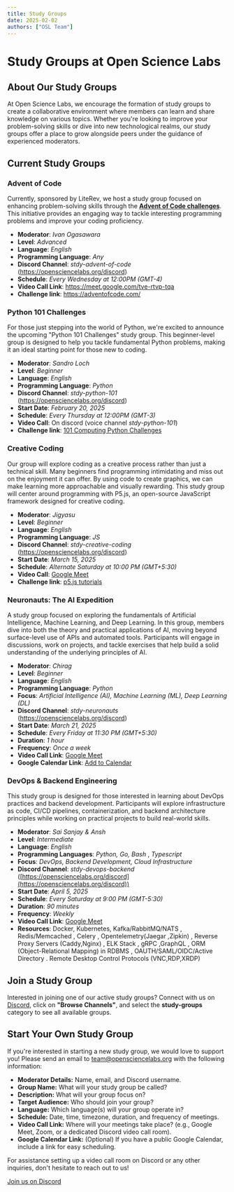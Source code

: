 ```yaml
---
title: Study Groups
date: 2025-02-02
authors: ["OSL Team"]
---
```


# Study Groups at Open Science Labs

## About Our Study Groups

At Open Science Labs, we encourage the formation of study groups to create a
collaborative environment where members can learn and share knowledge on various
topics. Whether you're looking to improve your problem-solving skills or dive
into new technological realms, our study groups offer a place to grow alongside
peers under the guidance of experienced moderators.

## Current Study Groups

### Advent of Code

Currently, sponsored by LiteRev, we host a study group focused on enhancing
problem-solving skills through the
[**Advent of Code challenges**](https://adventofcode.com/). This initiative
provides an engaging way to tackle interesting programming problems and improve
your coding proficiency.

- **Moderator**: _Ivan Ogasawara_
- **Level**: _Advanced_
- **Language**: _English_
- **Programming Language**: _Any_
- **Discord Channel**: _stdy-advent-of-code_
  (<https://opensciencelabs.org/discord>)
- **Schedule**: _Every Wednesday at 12:00PM (GMT-4)_
- **Video Call Link**: <https://meet.google.com/tve-rtvp-tqa>
- **Challenge link**: https://adventofcode.com/

### Python 101 Challenges

For those just stepping into the world of Python, we're excited to announce the
upcoming "Python 101 Challenges" study group. This beginner-level group is
designed to help you tackle fundamental Python problems, making it an ideal
starting point for those new to coding.

- **Moderator**: _Sandro Loch_
- **Level**: _Beginner_
- **Language**: _English_
- **Programming Language**: _Python_
- **Discord Channel**: _stdy-python-101_ (<https://opensciencelabs.org/discord>)
- **Start Date**: _February 20, 2025_
- **Schedule**: _Every Thursday at 12:00PM (GMT-3)_
- **Video Call**: On discord (voice channel _stdy-python-101_)
- **Challenge link**:
  [101 Computing Python Challenges](https://www.101computing.net/python-challenges-for-beginners/)

### Creative Coding

Our group will explore coding as a creative process rather than just a technical
skill. Many beginners find programming intimidating and miss out on the
enjoyment it can offer. By using code to create graphics, we can make learning
more approachable and visually rewarding. This study group will center around
programming with P5.js, an open-source JavaScript framework designed for
creative coding.

- **Moderator**: _Jigyasu_
- **Level**: _Beginner_
- **Language**: _English_
- **Programming Language**: _JS_
- **Discord Channel**: _stdy-creative-coding_
  (<https://opensciencelabs.org/discord>)
- **Start Date**: _March 15, 2025_
- **Schedule**: _Alternate Saturday at 10:00 PM (GMT+5:30)_
- **Video Call**: [Google Meet](https://calendar.app.google/x2BLjFu6J55jCoHq5)
- **Challenge link**: [p5.js tutorials](https://p5js.org/tutorials/)

### Neuronauts: The AI Expedition

A study group focused on exploring the fundamentals of Artificial Intelligence,
Machine Learning, and Deep Learning. In this group, members dive into both the
theory and practical applications of AI, moving beyond surface-level use of APIs
and automated tools. Participants will engage in discussions, work on projects,
and tackle exercises that help build a solid understanding of the underlying
principles of AI.

- **Moderator**: _Chirag_
- **Level**: _Beginner_
- **Language**: _English_
- **Programming Language**: _Python_
- **Focus**: _Artificial Intelligence (AI), Machine Learning (ML), Deep Learning
  (DL)_
- **Discord Channel**: _stdy-neuronauts_ (<https://opensciencelabs.org/discord>)
- **Start Date**: _March 21, 2025_
- **Schedule**: _Every Friday at 11:30 PM (GMT+5:30)_
- **Duration**: _1 hour_
- **Frequency**: _Once a week_
- **Video Call Link**: [Google Meet](https://meet.google.com/fpp-saum-qhg)
- **Google Calendar Link**:
  [Add to Calendar](https://calendar.google.com/calendar/event?action=TEMPLATE&tmeid=N3FkdHZrMDFrMTVxYzY0ZDMzYmcyOWpjcjlfMjAyNTAzMTRUMTgwMDAwWiBmMjAyMTIxNzlAZ29hLmJpdHMtcGlsYW5pLmFjLmlu&tmsrc=f20212179%40goa.bits-pilani.ac.in&scp=ALL)



### DevOps \& Backend Engineering

This study group is designed for those interested in learning about DevOps practices and backend development. Participants will explore infrastructure as code, CI/CD pipelines, containerization, and backend architecture principles while working on practical projects to build real-world skills.

- **Moderator**: _Sai Sanjay_ _&_ _Ansh_
- **Level**: _Intermediate_
- **Language**: _English_
- **Programming Languages**: _Python, Go, Bash_ , _Typescript_
- **Focus**: _DevOps, Backend Development, Cloud Infrastructure_
- **Discord Channel**: _stdy-devops-backend_ ([https://opensciencelabs.org/discord](https://opensciencelabs.org/discord))
- **Start Date**: _April 5, 2025_
- **Schedule**: _Every Saturday at 9:00 PM (GMT-5:30)_
- **Duration**: _90 minutes_
- **Frequency**: _Weekly_
- **Video Call Link**: [Google Meet](https://meet.google.com/eiu-zsea-bvg)
- **Resources**: Docker, Kubernetes, Kafka/RabbitMQ/NATS , Redis/Memcached , Celery , Opentelemetry(Jaegar ,Zipkin) , Reverse Proxy Servers (Caddy,Nginx) , ELK Stack , gRPC ,GraphQL ,  ORM (Object-Relational Mapping) in RDBMS , OAUTH/SAML/OIDC/Active Directory . Remote Desktop Control Protocols (VNC,RDP,XRDP)

## Join a Study Group

Interested in joining one of our active study groups? Connect with us on
[Discord](https://opensciencelabs.org/discord), click on **"Browse Channels"**,
and select the **study-groups** category to see all available groups.

## Start Your Own Study Group

If you're interested in starting a new study group, we would love to support
you! Please send an email to
[team@opensciencelabs.org](mailto:team@opensciencelabs.org) with the following
information:

- **Moderator Details:** Name, email, and Discord username.
- **Group Name:** What will your study group be called?
- **Description:** What will your group focus on?
- **Target Audience:** Who should join your group?
- **Language:** Which language(s) will your group operate in?
- **Schedule:** Date, time, timezone, duration, and frequency of meetings.
- **Video Call Link:** Where will your meetings take place? (e.g., Google Meet,
  Zoom, or a dedicated Discord video call room).
- **Google Calendar Link:** (Optional) If you have a public Google Calendar,
  include a link for easy scheduling.

For assistance setting up a video call room on Discord or any other inquiries,
don't hesitate to reach out to us!

<a href="https://opensciencelabs.org/discord"
  class="btn btn-success"
  target="_blank">Join us on Discord</a>
